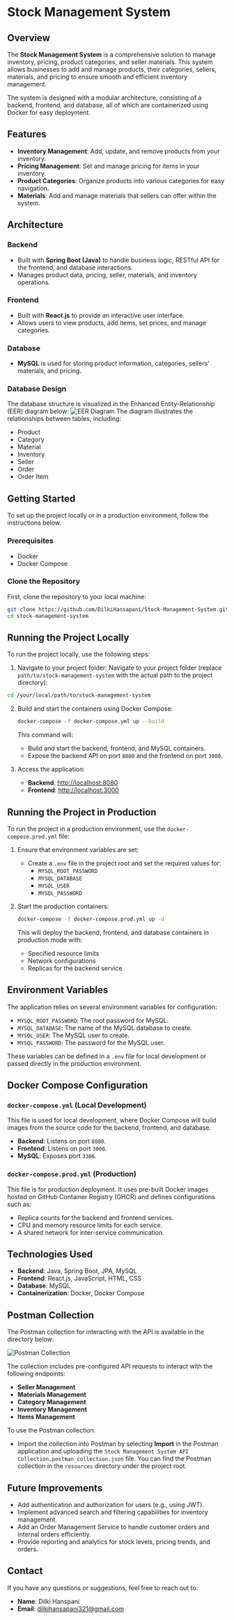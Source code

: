 # Stock Management System

## Overview
The **Stock Management System** is a comprehensive solution to manage inventory, pricing, product categories, and seller materials. This system allows businesses to add and manage products, their categories, sellers, materials, and pricing to ensure smooth and efficient inventory management.

The system is designed with a modular architecture, consisting of a backend, frontend, and database, all of which are containerized using Docker for easy deployment.

## Features
- **Inventory Management**: Add, update, and remove products from your inventory.
- **Pricing Management**: Set and manage pricing for items in your inventory.
- **Product Categories**: Organize products into various categories for easy navigation.
- **Materials**: Add and manage materials that sellers can offer within the system.

## Architecture

### Backend
- Built with **Spring Boot (Java)** to handle business logic, RESTful API for the frontend, and database interactions.
- Manages product data, pricing, seller, materials, and inventory operations.

### Frontend
- Built with **React.js** to provide an interactive user interface.
- Allows users to view products, add items, set prices, and manage categories.

### Database
- **MySQL** is used for storing product information, categories, sellers' materials, and pricing.

### Database Design
The database structure is visualized in the Enhanced Entity-Relationship (EER) diagram below:
![EER Diagram](https://github.com/DilkiHansapani/Stock-Management-System/tree/master/resources/EER)
The diagram illustrates the relationships between tables, including:
- Product
- Category
- Material
- Inventory
- Seller
- Order
- Order Item

## Getting Started
To set up the project locally or in a production environment, follow the instructions below.

### Prerequisites
- Docker
- Docker Compose

### Clone the Repository
First, clone the repository to your local machine:
```bash
git clone https://github.com/DilkiHansapani/Stock-Management-System.git
cd stock-management-system
```

## Running the Project Locally
To run the project locally, use the following steps:

1. Navigate to your project folder:
    Navigate to your project folder (replace `path/to/stock-management-system` with the actual path to the project directory):
```bash
cd /your/local/path/to/stock-management-system    
```
2. Build and start the containers using Docker Compose:
    ```bash
    docker-compose -f docker-compose.yml up --build
    ```
    This command will:
    - Build and start the backend, frontend, and MySQL containers.
    - Expose the backend API on port `8080` and the frontend on port `3000`.

3. Access the application:
    - **Backend**: [http://localhost:8080](http://localhost:8080)
    - **Frontend**: [http://localhost:3000](http://localhost:3000)

## Running the Project in Production
To run the project in a production environment, use the `docker-compose.prod.yml` file:

1. Ensure that environment variables are set:
    - Create a `.env` file in the project root and set the required values for:
        - `MYSQL_ROOT_PASSWORD`
        - `MYSQL_DATABASE`
        - `MYSQL_USER`
        - `MYSQL_PASSWORD`

2. Start the production containers:
    ```bash
    docker-compose -f docker-compose.prod.yml up -d
    ```
    This will deploy the backend, frontend, and database containers in production mode with:
    - Specified resource limits
    - Network configurations
    - Replicas for the backend service

## Environment Variables
The application relies on several environment variables for configuration:

- `MYSQL_ROOT_PASSWORD`: The root password for MySQL.
- `MYSQL_DATABASE`: The name of the MySQL database to create.
- `MYSQL_USER`: The MySQL user to create.
- `MYSQL_PASSWORD`: The password for the MySQL user.

These variables can be defined in a `.env` file for local development or passed directly in the production environment.
## Docker Compose Configuration

### `docker-compose.yml` (Local Development)
This file is used for local development, where Docker Compose will build images from the source code for the backend, frontend, and database.

- **Backend**: Listens on port `8080`.
- **Frontend**: Listens on port `3000`.
- **MySQL**: Exposes port `3306`.

### `docker-compose.prod.yml` (Production)
This file is for production deployment. It uses pre-built Docker images hosted on GitHub Container Registry (GHCR) and defines configurations such as:

- Replica counts for the backend and frontend services.
- CPU and memory resource limits for each service.
- A shared network for inter-service communication.

## Technologies Used
- **Backend**: Java, Spring Boot, JPA, MySQL  
- **Frontend**: React.js, JavaScript, HTML, CSS  
- **Database**: MySQL  
- **Containerization**: Docker, Docker Compose  

## Postman Collection

The Postman collection for interacting with the API is available in the directory below:

![Postman Collection](https://github.com/DilkiHansapani/Stock-Management-System/tree/master/resources/Postman%20Collections)

The collection includes pre-configured API requests to interact with the following endpoints:
- **Seller Management**
- **Materials Management**
- **Category Management**
- **Inventory Management**
- **Items Management**

To use the Postman collection:
- Import the collection into Postman by selecting **Import** in the Postman application and uploading the `Stock Management System API Collection.postman_collection.json` file.
You can find the Postman collection in the `resources` directory under the project root.


## Future Improvements
- Add authentication and authorization for users (e.g., using JWT).  
- Implement advanced search and filtering capabilities for inventory management.  
- Add an Order Management Service to handle customer orders and internal orders efficiently.  
- Provide reporting and analytics for stock levels, pricing trends, and orders.  

## Contact
If you have any questions or suggestions, feel free to reach out to:  
- **Name**: Dilki Hanspani  
- **Email**: dilkihansapani321@gmail.com  

